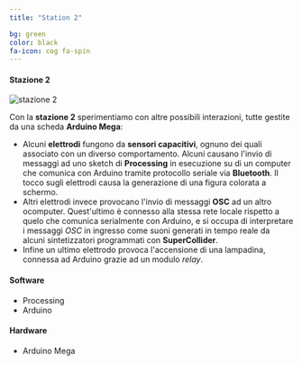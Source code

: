 ```yaml
---
title: "Station 2"

bg: green
color: black
fa-icon: cog fa-spin
---
```


#### Stazione 2

![stazione 2]

Con la **stazione 2** sperimentiamo con altre possibili interazioni, tutte gestite da una scheda **Arduino Mega**:

* Alcuni **elettrodi** fungono da **sensori capacitivi**, ognuno dei quali associato con un diverso comportamento. Alcuni causano l'invio di messaggi ad uno sketch di **Processing** in esecuzione su di un computer che comunica con Arduino tramite protocollo seriale via **Bluetooth**. Il tocco sugli elettrodi causa la generazione di una figura colorata a schermo.
* Altri elettrodi invece provocano l'invio di messaggi **OSC** ad un altro ocomputer. Quest'ultimo è connesso alla stessa rete locale rispetto a quelo che comunica serialmente con Arduino, e si occupa di interpretare i messaggi _OSC_ in ingresso come suoni generati in tempo reale da alcuni sintetizzatori programmati con **SuperCollider**.
* Infine un ultimo elettrodo provoca l'accensione di una lampadina, connessa ad Arduino grazie ad un modulo _relay_.


#### Software
* Processing
* Arduino

#### Hardware
* Arduino Mega

[stazione 2]: img/stations/station_2quater.png
